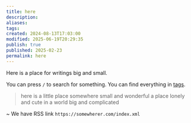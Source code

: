```yaml
---
title: here
description: 
aliases: 
tags: 
created: 2024-08-13T17:03:00
modified: 2025-06-19T20:29:35
publish: true
published: 2025-02-23
permalink: here
---
```


Here is a place for writings big and small.

You can press `/` to search for something. You can find everything in [tags](/tags).

> here is a little place
> somewhere small and wonderful
> a place lonely and cute
> in a world big and complicated

~ We have RSS link `https://somewherer.com/index.xml`

